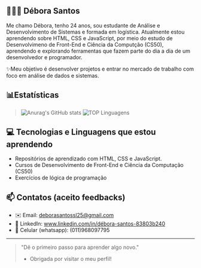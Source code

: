 ## 👩🏻‍💻 Débora Santos

 Me chamo Débora, tenho 24 anos, sou estudante de Análise e Desenvolvimento de Sistemas e formada em logística. Atualmente estou aprendendo sobre HTML, CSS e JavaScript, por meio do estudo de Desenvolvimeno de Front-End e Ciência da Computção (CS50), aprendendo e explorando ferramentas que fazem parte do dia a dia de um desenvolvedor e programador.

✨Meu objetivo é desenvolver projetos e entrar no mercado de trabalho com foco em análise de dados e sistemas.

## 📊Estatísticas

> ![Anurag's GitHub stats](https://github-readme-stats.vercel.app/api?username=deborasantossl&show_icons=true&theme=blue_navy )
 ![TOP Linguagens](https://github-readme-stats.vercel.app/api/top-langs/?username=deborasantossl&layout=compact&theme=dracula)


## 💻 Tecnologias e Linguagens que estou aprendendo

- Repositórios de aprendizado com HTML, CSS e JavaScript.
- Cursos de Desenvolvimento de Front-End e Ciência da Computação (CS50)
- Exercícios de lógica de programação

## 📫 Contatos (aceito feedbacks)

- ✉️ Email: deborasantossl25@gmail.com  
- 💼 LinkedIn: www.linkedin.com/in/débora-santos-83803b240  
- 📲 Celular (whatsapp): (011)968097795
---

> "Dê o primeiro passo para aprender algo novo."
> - Obrigada por visitar o meu perfil!


